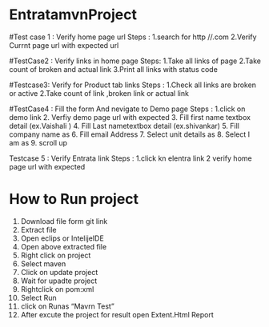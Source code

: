 # EntratamvnProject
#Test case 1 : Verify home page url 
Steps :
 1.search for http //.com
 2.Verify Currnt page url with expected url 

#TestCase2 : Verify links in home page 
Steps: 
 1.Take all links of page 
 2.Take count of broken and actual link 
 3.⁠Print all links with status code 

#Testcase3: Verify for Product tab links 
Steps :
 1.Check all links are broken or active
 2.Take count of link ,broken link or actual link
 
#TestCase4 : Fill the form And nevigate to Demo page 
Steps :
 1.click on demo link
 2. Verfiy demo page url with expected 
 3. ⁠Fill first name textbox detail (ex.Vaishali )
 4. ⁠Fill Last nametextbox detail (ex.shivankar) 
 5. ⁠Fill company name as 
 6. ⁠Fill email Address 
 7. ⁠Select unit details as
 8. ⁠Select I am as 
 9. ⁠scroll up

Testcase 5 : Verify Entrata link 
Steps :
 1.click kn elentra link 
 2 verify home page url with expected

# How to Run project 
 1. Download file form  git link 
 2. ⁠Extract file 
 3. ⁠Open eclips or IntelijeIDE 
 4. ⁠Open above extracted file  
 5. Right click on project 
 6. Select maven
 7. ⁠Click on update project 
 8. ⁠Wait for upadte project 
 9. ⁠Rightclick on pom:xml
 10. ⁠Select Run 
 11. ⁠click on Runas “Mavrn Test”
 12. ⁠After excute the project for result open Extent.Html Report
